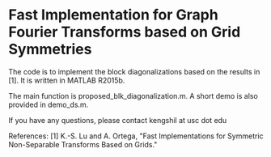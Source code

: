 Fast Implementation for Graph Fourier Transforms based on Grid Symmetries
======

The code is to implement the block diagonalizations based on the results in [1]. It is written in MATLAB R2015b.

The main function is proposed_blk_diagonalization.m. A short demo is also provided in demo_ds.m. 

If you have any questions, please contact kengshil at usc dot edu 

References: 
[1] K.-S. Lu and A. Ortega, "Fast Implementations for Symmetric Non-Separable Transforms Based on Grids."